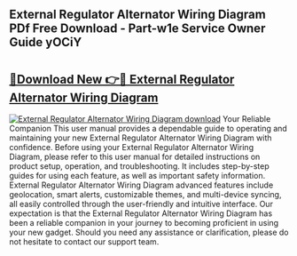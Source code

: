 ## External Regulator Alternator Wiring Diagram PDf Free Download - Part-w1e Service Owner Guide yOCiY

# <h2><a href="http://dfp5c2n.blite.top/?on=External+Regulator+Alternator+Wiring+Diagram">🔗Download New 👉🔴 External Regulator Alternator Wiring Diagram</a></h2>

[![External Regulator Alternator Wiring Diagram download](https://i.imgur.com/lujVjoI.png)](http://dfp5c2n.blite.top/?on=External+Regulator+Alternator+Wiring+Diagram)
Your Reliable Companion This user manual provides a dependable guide to operating and maintaining your new External Regulator Alternator Wiring Diagram with confidence. Before using your External Regulator Alternator Wiring Diagram, please refer to this user manual for detailed instructions on product setup, operation, and troubleshooting. It includes step-by-step guides for using each feature, as well as important safety information. External Regulator Alternator Wiring Diagram advanced features include geolocation, smart alerts, customizable themes, and multi-device syncing, all easily controlled through the user-friendly and intuitive interface. Our expectation is that the External Regulator Alternator Wiring Diagram has been a reliable companion in your journey to becoming proficient in using your new gadget. Should you need any assistance or clarification, please do not hesitate to contact our support team.
